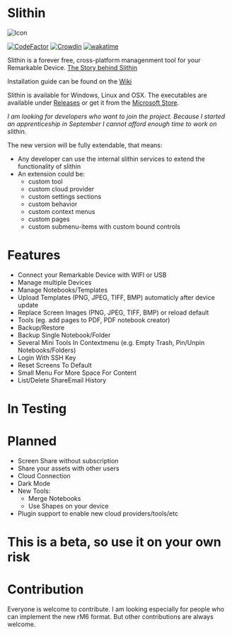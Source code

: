 # Slithin
![Icon](https://user-images.githubusercontent.com/4117602/128601982-3c113838-cd28-49e0-999b-ab9cbe024ed1.png)

[![CodeFactor](https://www.codefactor.io/repository/github/furesoft/slithin/badge)](https://www.codefactor.io/repository/github/furesoft/slithin)
[![Crowdin](https://badges.crowdin.net/slithin/localized.svg)](https://crowdin.com/project/slithin)
[![wakatime](https://wakatime.com/badge/user/027d722e-8c67-4589-b803-7fb873082fdb/project/ed26c346-ad80-4709-9e39-0a08dac2f2e7.svg)](https://wakatime.com/badge/user/027d722e-8c67-4589-b803-7fb873082fdb/project/ed26c346-ad80-4709-9e39-0a08dac2f2e7)

Slithin is a forever free, cross-platform managenment tool for your Remarkable Device. 
[The Story behind Slithin](https://github.com/furesoft/Slithin/wiki)

Installation guide can be found on the [Wiki](https://github.com/furesoft/Slithin/wiki/Installation-Guide)

Slithin is available for Windows, Linux and OSX. The executables are available under [Releases](https://github.com/furesoft/Slithin/releases) or get it from the [Microsoft Store](https://www.microsoft.com/de-de/p/slithin/9pkxtcbn8mq8?cid=storebadge&ocid=badge&rtc=1&activetab=pivot:overviewtab).

*I am looking for developers who want to join the project. Because I started an apprenticeship in September I cannot afford enough time to work on slithin.*

The new version will be fully extendable, that means:
- Any developer can use the internal slithin services to extend the functionality of slithin
- An extension could be:
    - custom tool
    - custom cloud provider
    - custom settings sections
    - custom behavior
    - custom context menus
    - custom pages
    - custom submenu-items with custom bound controls

# Features
* Connect your Remarkable Device with WIFI or USB
* Manage multiple Devices
* Manage Notebooks/Templates
* Upload Templates (PNG, JPEG, TIFF, BMP) automaticly after device update
* Replace Screen Images (PNG, JPEG, TIFF, BMP) or reload default
* Tools (eg. add pages to PDF, PDF notebook creator)
* Backup/Restore
* Backup Single Notebook/Folder
* Several Mini Tools In Contextmenu (e.g. Empty Trash, Pin/Unpin Notebooks/Folders)
* Login With SSH Key
* Reset Screens To Default
* Small Menu For More Space For Content
* List/Delete ShareEmail History

# In Testing

# Planned
* Screen Share without subscription
* Share your assets with other users
* Cloud Connection
* Dark Mode
* New Tools: 
    - Merge Notebooks
    - Use Shapes on your device
* Plugin support to enable new cloud providers/tools/etc


# This is a beta, so use it on your own risk

# Contribution

Everyone is welcome to contribute. I am looking especially for people who can implement the new rM6 format. But other contributions are always welcome.
